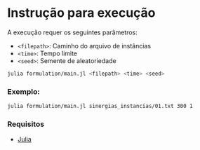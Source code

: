 # Instrução para execução 

A execução requer os seguintes parâmetros:
- `<filepath>`: Caminho do arquivo de instâncias
- `<time>`: Tempo limite
- `<seed>`: Semente de aleatoriedade

```bash
julia formulation/main.jl <filepath> <time> <seed>
`````

### Exemplo:
```bash
julia formulation/main.jl sinergias_instancias/01.txt 300 1
`````

### Requisitos
- [Julia](https://julialang.org/downloads/)